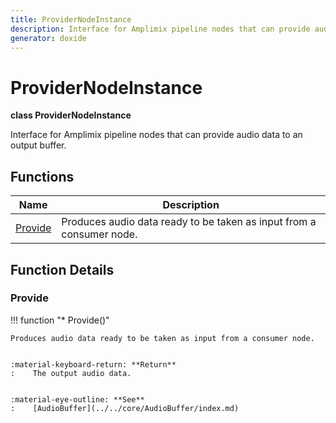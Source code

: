 ```yaml
---
title: ProviderNodeInstance
description: Interface for Amplimix pipeline nodes that can provide audio data to an output buffer.
generator: doxide
---
```



# ProviderNodeInstance

**class  ProviderNodeInstance**


Interface for Amplimix pipeline nodes that can provide audio data to an output buffer.


    


## Functions

| Name | Description |
| ---- | ----------- |
| [Provide](#Provide) | Produces audio data ready to be taken as input from a consumer node. |

## Function Details

### Provide<a name="Provide"></a>
!!! function "&#42; Provide()"

    
    Produces audio data ready to be taken as input from a consumer node.
    
    
    :material-keyboard-return: **Return**
    :    The output audio data.
    
    
    :material-eye-outline: **See**
    :    [AudioBuffer](../../core/AudioBuffer/index.md)
            
    

